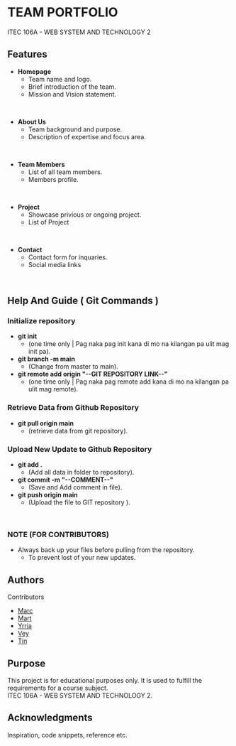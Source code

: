 <p align="center">
<!--   <img src="YOUR_LOGO_IMAGE_URL" alt="Logo" width="200"/> -->
</p>

# TEAM PORTFOLIO

ITEC 106A - WEB SYSTEM AND TECHNOLOGY 2

## Features

* **Homepage**
    * Team name and logo.
    * Brief introduction of the team.
    * Mission and Vision statement.
<br/>

* **About Us**
    * Team background and purpose.
    * Description of expertise and focus area.
<br/>

* **Team Members**
    * List of all team members.
    * Members profile.
<br/>

* **Project**
    * Showcase privious or ongoing project.
    * List of Project
<br/>

* **Contact**
    * Contact form for inquaries.
    * Social media links
<br/>

## Help And Guide ( Git Commands )

### Initialize repository

* **git init**
    * (one time only | Pag naka pag init kana di mo na kilangan pa ulit mag init pa).
* **git branch -m main**
    * (Change from master to main).
* **git remote add origin "--GIT REPOSITORY LINK--"**
    * (one time only | Pag naka pag remote add kana di mo na kilangan pa ulit mag remote).
 
### Retrieve Data from Github Repository

* **git pull origin main**
    * (retrieve data from git repository).
      
### Upload New Update to Github Repository

* **git add .**
    * (Add all data in folder to repository).
* **git commit -m "--COMMENT--"**
    * (Save and Add comment in file).
* **git push origin main**
    * (Upload the file to GIT repository ).
<br/>

### NOTE (FOR CONTRIBUTORS)
* Always back up your files before pulling from the repository.
    * To prevent lost of your new updates.

## Authors

Contributors
* [Marc](https://github.com/MarcAndrei00)
* [Mart](https://github.com)
* [Yrria](https://github.com/Yrria)
* [Vey](https://github.com/karinaonly)
* [Tin](https://github.com)


## Purpose

This project is for educational purposes only. It is used to fulfill the requirements for a course subject.
<br/>
ITEC 106A - WEB SYSTEM AND TECHNOLOGY 2.

## Acknowledgments

Inspiration, code snippets, reference etc.
  
